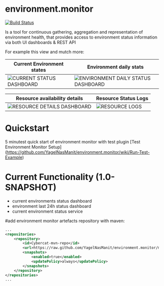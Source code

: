 
# environment.monitor

[![Build Status](https://travis-ci.org/YagelNasManit/environment.monitor.svg?branch=master)](https://travis-ci.org/YagelNasManit/environment.monitor)

Is a tool for continuous gathering, aggregation and representation of environment health, that provides access to environment status information via both UI dashboards & REST API


For example this view and mutch more:

Current Environment states | Environment daily stats  
--- | --- 
![CURRENT STATUS DASHBOARD](https://raw.githubusercontent.com/wiki/YagelNasManit/environment.monitor/images/current_env_status_dashboard.png) | ![ENVIRONMENT DAILY STATUS DASHBOARD](https://raw.githubusercontent.com/wiki/YagelNasManit/environment.monitor/images/env_daily_status_dashboard.png)

Resource availability details | Resource Status Logs  
--- | --- 
![RESOURCE DETAILS DASHBOARD](https://raw.githubusercontent.com/wiki/YagelNasManit/environment.monitor/images/resource_details_dashboard.png)| ![RESOURCE LOGS](https://raw.githubusercontent.com/wiki/YagelNasManit/environment.monitor/images/resource_details_dashboard_logs.png)




# Quickstart
5 minutest quick start of environment monitor with test plugin [Test Environment Monitor Setup] (https://github.com/YagelNasManit/environment.monitor/wiki/Run-Test-Example)

# Current Functionality (1.0-SNAPSHOT)
- current environments status dashboard
- environment last 24h status dashboard
- current environment status service



#add environment monitor artefacts repository with maven:
```xml
...
<repositories>
    <repository>
        <id>Cybercat-mvn-repo</id>
        <url>https://raw.github.com/YagelNasManit/environment.monitor/mvn-repo/</url>
        <snapshots>
            <enabled>true</enabled>
            <updatePolicy>always</updatePolicy>
        </snapshots>
    </repository>
</repositories>
...
```
